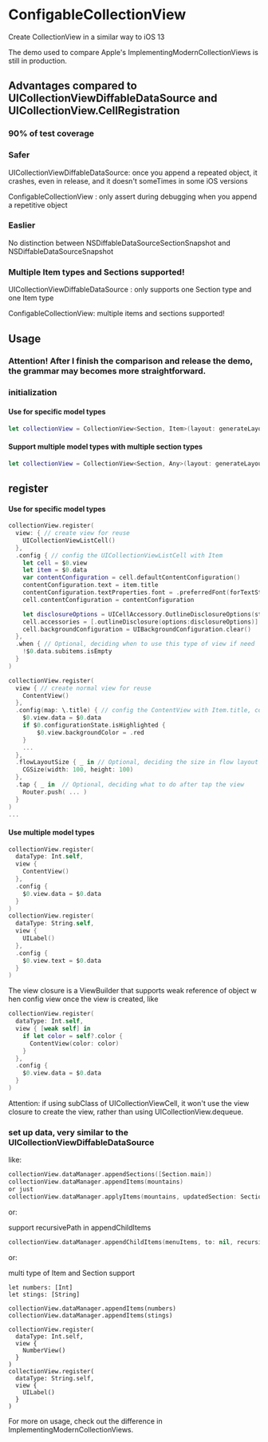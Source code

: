 # ConfigableCollectionView
Create CollectionView in a similar way to iOS 13

The demo used to compare Apple's ImplementingModernCollectionViews is still in production.

## Advantages compared to UICollectionViewDiffableDataSource and UICollectionView.CellRegistration

### 90% of test coverage

### Safer

UICollectionViewDiffableDataSource: once you append a repeated object, it crashes, even in release, and it doesn't someTimes in some iOS versions

ConfigableCollectionView : only assert during debugging when you append a repetitive object

### Easlier

No distinction between NSDiffableDataSourceSectionSnapshot and NSDiffableDataSourceSnapshot

### Multiple Item types and Sections supported! 

UICollectionViewDiffableDataSource : only supports one Section type and one Item type

ConfigableCollectionView: multiple items and sections supported! 

## Usage

### Attention! After I finish the comparison and release the demo, the grammar may becomes more straightforward.

### initialization

#### Use for specific model types

```swift
let collectionView = CollectionView<Section, Item>(layout: generateLayout()) // CollectionView<Section, Item>
```

#### Support multiple model types with multiple section types

```swift
let collectionView = CollectionView<Section, Any>(layout: generateLayout()) // CollectionView<Section, Any>
```



## register

#### Use for specific model types

```swift
collectionView.register(
  view: { // create view for reuse
    UICollectionViewListCell()
  },
  .config { // config the UICollectionViewListCell with Item
    let cell = $0.view
    let item = $0.data
    var contentConfiguration = cell.defaultContentConfiguration()
    contentConfiguration.text = item.title
    contentConfiguration.textProperties.font = .preferredFont(forTextStyle: .headline)
    cell.contentConfiguration = contentConfiguration

    let disclosureOptions = UICellAccessory.OutlineDisclosureOptions(style: .header)
    cell.accessories = [.outlineDisclosure(options:disclosureOptions)]
    cell.backgroundConfiguration = UIBackgroundConfiguration.clear()
  },
  .when { // Optional, deciding when to use this type of view if need
    !$0.data.subitems.isEmpty
  }
)

collectionView.register(
  view { // create normal view for reuse
    ContentView()
  },
  .config(map: \.title) { // config the ContentView with Item.title, configurationState: UICellConfigurationState(introduced in iOS 14) 
    $0.view.data = $0.data
    if $0.configurationState.isHighlighted {
    	$0.view.backgroundColor = .red
    }
    ...
  },
  .flowLayoutSize { _ in // Optional, deciding the size in flow layout
    CGSize(width: 100, height: 100)
  },
  .tap { _ in  // Optional, deciding what to do after tap the view
    Router.push( ... )
  }
)
...
```

#### Use multiple model types

```swift
collectionView.register(
  dataType: Int.self,
  view {
    ContentView()
  },
  .config {
    $0.view.data = $0.data
  }
)
collectionView.register(
  dataType: String.self,
  view {
    UILabel()
  },
  .config {
    $0.view.text = $0.data
  }
)
```

The view closure is a ViewBuilder that supports weak reference of object w hen config view once the view is created, like

```swift
collectionView.register(
  dataType: Int.self,
  view { [weak self] in
    if let color = self?.color {
      ContentView(color: color)
    }
  },
  .config {
    $0.view.data = $0.data
  }
)
```

Attention: if using subClass of UICollectionViewCell, it won't use the view closure to create the view, rather than using UICollectionView.dequeue.



### set up data, very similar to the UICollectionViewDiffableDataSource

like:

```swift
collectionView.dataManager.appendSections([Section.main])
collectionView.dataManager.appendItems(mountains)
or just
collectionView.dataManager.applyItems(mountains, updatedSection: Section.main)
```

or: 

support recursivePath in appendChildItems

```swift
collectionView.dataManager.appendChildItems(menuItems, to: nil, recursivePath: \.subitems)
```

or: 

multi type of Item and Section support

```
let numbers: [Int]
let stings: [String]

collectionView.dataManager.appendItems(numbers)
collectionView.dataManager.appendItems(stings)

collectionView.register(
  dataType: Int.self,
  view {
    NumberView()
  }
)
collectionView.register(
  dataType: String.self,
  view {
    UILabel()
  }
)
```

For more on usage, check out the difference in ImplementingModernCollectionViews.